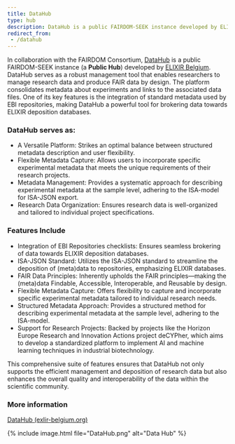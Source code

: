 ```yaml
---
title: DataHub
type: hub
description: DataHub is a public FAIRDOM-SEEK instance developed by ELIXIR Belgium
redirect_from:
 - /datahub
---
```


In collaboration with the FAIRDOM Consortium, [DataHub](https://datahub.elixir-belgium.org) is a public FAIRDOM-SEEK instance (a **Public Hub**) developed by [ELIXIR Belgium](https://www.elixir-belgium.org/). 
DataHub serves as a robust management tool that enables researchers to manage research data and produce FAIR data by design. The platform consolidates metadata about experiments and links to the associated data files. One of its key features is the integration of standard metadata used by EBI repositories, making DataHub a powerful tool for brokering data towards ELIXIR deposition databases.

### DataHub serves as:

* A Versatile Platform: Strikes an optimal balance between structured metadata description and user flexibility.
* Flexible Metadata Capture: Allows users to incorporate specific experimental metadata that meets the unique requirements of their research projects.
* Metadata Management: Provides a systematic approach for describing experimental metadata at the sample level, adhering to the ISA-model for ISA-JSON export.
* Research Data Organization: Ensures research data is well-organized and tailored to individual project specifications.

### Features Include

* Integration of EBI Repositories checklists: Ensures seamless brokering of data towards ELIXIR deposition databases.
* ISA-JSON Standard: Utilizes the ISA-JSON standard to streamline the deposition of (meta)data to repositories, emphasizing ELIXIR databases.
* FAIR Data Principles: Inherently upholds the FAIR principles—making the (meta)data Findable, Accessible, Interoperable, and Reusable by design.
* Flexible Metadata Capture: Offers flexibility to capture and incorporate specific experimental metadata tailored to individual research needs.
* Structured Metadata Approach: Provides a structured method for describing experimental metadata at the sample level, adhering to the ISA-model.
* Support for Research Projects: Backed by projects like the Horizon Europe Research and Innovation Actions project deCYPher, which aims to develop a standardized platform to implement AI and machine learning techniques in industrial biotechnology.

This comprehensive suite of features ensures that DataHub not only supports the efficient management and deposition of research data but also enhances the overall quality and interoperability of the data within the scientific community.

### More information

[DataHub (exlir-belgium.org)](https://datahub.elixir-belgium.org/)

{% include image.html file="DataHub.png" alt="Data Hub" %}

